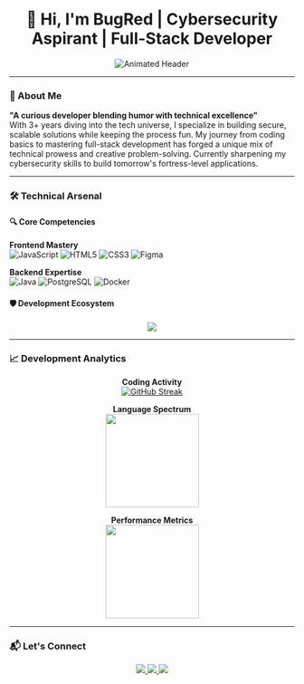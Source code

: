 <h1 align="center"> 
  👋 Hi, I'm BugRed | Cybersecurity Aspirant | Full-Stack Developer 
</h1>

<div align="center">
  <img src="https://readme-typing-svg.demolab.com?font=JetBrains+Mono&weight=600&size=22&duration=4000&pause=1000&color=38BCF7&center=true&vCenter=true&width=500&lines=%E2%9C%A8+Code+Artist+%26+Tech+Enthusiast;%F0%9F%94%92+Security-Driven+Development;%F0%9F%92%BB+Full-Stack+Capabilities;%F0%9F%A7%88+Clean+Code+Advocate" alt="Animated Header" />
</div>

---

### 💎 About Me
**"A curious developer blending humor with technical excellence"**  
With 3+ years diving into the tech universe, I specialize in building secure, scalable solutions while keeping the process fun. My journey from coding basics to mastering full-stack development has forged a unique mix of technical prowess and creative problem-solving. Currently sharpening my cybersecurity skills to build tomorrow's fortress-level applications.

---

### 🛠️ Technical Arsenal

#### 🔍 Core Competencies
**Frontend Mastery**  
![JavaScript](https://img.shields.io/badge/-JavaScript-F7DF1E?style=flat-square&logo=javascript&logoColor=black)
![HTML5](https://img.shields.io/badge/-HTML5-E34F26?style=flat-square&logo=html5&logoColor=white)
![CSS3](https://img.shields.io/badge/-CSS3-1572B6?style=flat-square&logo=css3&logoColor=white)
![Figma](https://img.shields.io/badge/-Figma-F24E1E?style=flat-square&logo=figma&logoColor=white)

**Backend Expertise**  
![Java](https://img.shields.io/badge/-Java-007396?style=flat-square&logo=java&logoColor=white)
![PostgreSQL](https://img.shields.io/badge/-PostgreSQL-4169E1?style=flat-square&logo=postgresql&logoColor=white)
![Docker](https://img.shields.io/badge/-Docker-2496ED?style=flat-square&logo=docker&logoColor=white)

#### 🛡️ Development Ecosystem
<div align="center">
  <img src="https://skillicons.dev/icons?i=git,github,vscode,linux,aws,react,nodejs,py,bash" />
</div>

---

### 📈 Development Analytics

<div align="center">
  
  **Coding Activity**  
  [![GitHub Streak](https://streak-stats.demolab.com?user=BugRed&theme=dark&hide_border=true&date_format=M%20j%5B%2C%20Y%5D)](https://git.io/streak-stats)

  **Language Spectrum**  
  <img height="165em" src="https://github-readme-stats.vercel.app/api/top-langs/?username=BugRed&layout=compact&theme=vision-friendly-dark&hide_border=true&exclude_repo=gh-pages&langs_count=8"/>
  
  **Performance Metrics**  
  <img height="165em" src="https://github-readme-stats.vercel.app/api?username=BugRed&show_icons=true&theme=vision-friendly-dark&hide_border=true&include_all_commits=true&count_private=true&line_height=27"/>
</div>

---

### 📬 Let's Connect

<div align="center">
  <a href="https://www.linkedin.com/in/adriano-rodrigues-backend/" target="_blank">
    <img src="https://img.shields.io/badge/LinkedIn-0077B5?style=for-the-badge&logo=linkedin&logoColor=white"/>
  </a>
  <a href="mailto:work.adrian.rodrigues@gmail.com">
    <img src="https://img.shields.io/badge/Gmail-D14836?style=for-the-badge&logo=gmail&logoColor=white"/>
  </a>
  <a href="https://instagram.com/tantofazdjow" target="_blank">
    <img src="https://img.shields.io/badge/-Instagram-%23E4405F?style=for-the-badge&logo=instagram&logoColor=white"/>
  </a>
</div>

